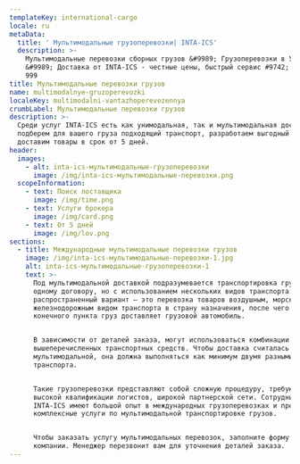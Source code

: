 ```yaml
---
templateKey: international-cargo
locale: ru
metaData:
  title: ' Мультимодальные грузоперевозки| INTA-ICS'
  description: >-
    Мультимодальные перевозки сборных грузов &#9989; Грузоперевозки в Украину
    &#9989; Доставка от INTA-ICS - честные цены, быстрый сервис #9742; 068 5555
    999
title: Мультимодальные перевозки грузов
name: multimodalnye-gruzoperevozki
localeKey: multimodalni-vantazhoperevezennya
crumbLabel: Мультимодальные перевозки грузов
description: >-
  Среди услуг INTA-ICS есть как унимодальная, так и мультимодальная доставка. Мы
  подберем для вашего груза подходящий транспорт, разработаем выгодный маршрут и
  доставим товары в срок от 5 дней.
header:
  images:
    - alt: inta-ics-мультимодальные-грузоперевозки
      image: /img/inta-ics-мультимодальные-перевозки.png
  scopeInformation:
    - text: Поиск поставщика
      image: /img/time.png
    - text: Услуги брокера
      image: /img/card.png
    - text: От 5 дней
      image: /img/lov.png
sections:
  - title: Международные мультимодальные перевозки грузов
    image: /img/inta-ics-мультимодальные-перевозки-1.jpg
    alt: inta-ics-мультимодальные-грузоперевозки-1
    text: >-
      Под мультимодальной доставкой подразумевается транспортировка груза по
      одному договору, но с использованием нескольких видов транспорта. Наиболее
      распространенный вариант — это перевозка товаров воздушным, морским или
      железнодорожным видом транспорта в страну назначения, после чего до
      конечного пункта груз доставляет грузовой автомобиль.


      В зависимости от деталей заказа, могут использоваться комбинации из
      вышеперечисленных транспортных средств. Чтобы доставка считалась
      мультимодальной, она должна выполняться как минимум двумя разными видами
      транспорта.


      Такие грузоперевозки представляют собой сложную процедуру, требующую
      высокой квалификации логистов, широкой партнерской сети. Сотрудники
      INTA-ICS имеют большой опыт в международных грузоперевозках и предлагают
      комплексные услуги по мультимодальной транспортировке грузов.


      Чтобы заказать услугу мультимодальных перевозок, заполните форму на сайте
      компании. Менеджер перезвонит вам для уточнения деталей заказа.
---
```

